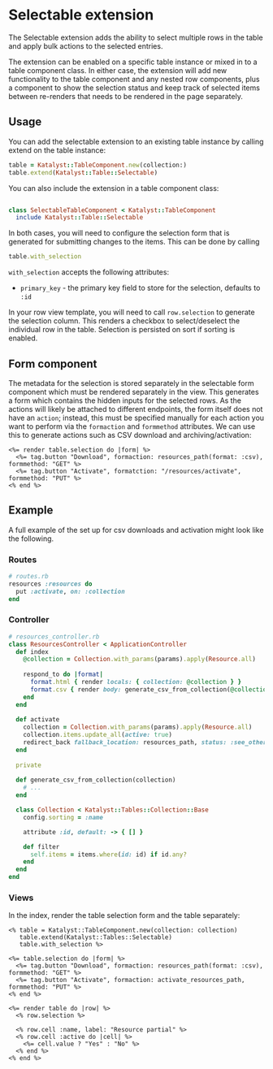 # Selectable extension

The Selectable extension adds the ability to select multiple rows in the table
and apply bulk actions to the selected entries.

The extension can be enabled on a specific table instance or mixed in to a
table component class. In either case, the extension will add new functionality
to the table component and any nested row components, plus a component to show
the selection status and keep track of selected items between re-renders that
needs to be rendered in the page separately.

## Usage

You can add the selectable extension to an existing table instance by calling
extend on the table instance:

```ruby
table = Katalyst::TableComponent.new(collection:)
table.extend(Katalyst::Table::Selectable)
```

You can also include the extension in a table component class:

```ruby

class SelectableTableComponent < Katalyst::TableComponent
  include Katalyst::Table::Selectable
```

In both cases, you will need to configure the selection form that is generated
for submitting changes to the items. This can be done by calling

```ruby
table.with_selection
```
`with_selection` accepts the following attributes:
* `primary_key` - the primary key field to store for the selection, defaults to
  `:id`
  
In your row view template, you will need to call `row.selection` to generate the
selection column. This renders a checkbox to select/deselect the individual row 
in the table. Selection is persisted on sort if sorting is enabled.

## Form component

The metadata for the selection is stored separately in the selectable form 
component which must be rendered separately in the view. This generates a form
which contains the hidden inputs for the selected rows. As the actions will
likely be attached to different endpoints, the form itself does not have an
`action`; instead, this must be specified manually for each action you want to
perform via the `formaction` and `formmethod` attributes. We can use this to
generate actions such as CSV download and archiving/activation:
```erb
<%= render table.selection do |form| %>
  <%= tag.button "Download", formaction: resources_path(format: :csv), formmethod: "GET" %>
  <%= tag.button "Activate", formatction: "/resources/activate", formmethod: "PUT" %>
<% end %>
```

## Example

A full example of the set up for csv downloads and activation might look like the following.

### Routes
```ruby
# routes.rb
resources :resources do
  put :activate, on: :collection
end
```

### Controller
```ruby
# resources_controller.rb
class ResourcesController < ApplicationController
  def index
    @collection = Collection.with_params(params).apply(Resource.all)
    
    respond_to do |format|
      format.html { render locals: { collection: @collection } }
      format.csv { render body: generate_csv_from_collection(@collection) }
    end
  end
  
  def activate
    collection = Collection.with_params(params).apply(Resource.all)
    collection.items.update_all(active: true)
    redirect_back fallback_location: resources_path, status: :see_other
  end
  
  private
  
  def generate_csv_from_collection(collection)
    # ...
  end

  class Collection < Katalyst::Tables::Collection::Base
    config.sorting = :name

    attribute :id, default: -> { [] }

    def filter
      self.items = items.where(id: id) if id.any?
    end
  end
end
```

### Views
In the index, render the table selection form and the table separately:
```erb
<% table = Katalyst::TableComponent.new(collection: collection)
   table.extend(Katalyst::Tables::Selectable)
   table.with_selection %>
   
<%= table.selection do |form| %>
  <%= tag.button "Download", formaction: resources_path(format: :csv), formmethod: "GET" %>
  <%= tag.button "Activate", formaction: activate_resources_path, formmethod: "PUT" %>
<% end %>
    
<%= render table do |row| %>
  <% row.selection %>
  
  <% row.cell :name, label: "Resource partial" %>
  <% row.cell :active do |cell| %>
    <%= cell.value ? "Yes" : "No" %>
  <% end %>
<% end %>
```


